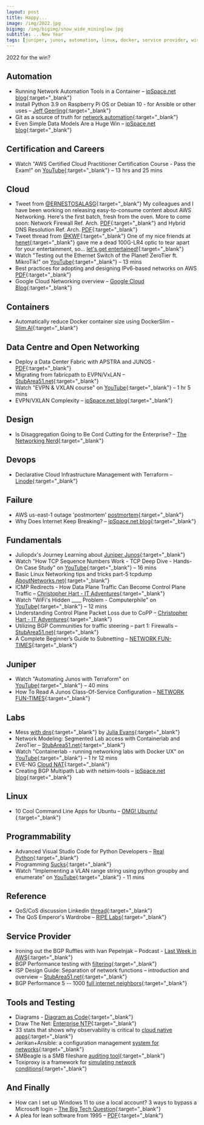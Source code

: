 ```yaml
---
layout: post
title: Happy...
image: /img/2022.jpg
bigimg: /img/bigimg/snow_wide_mininglow.jpg
subtitle: ...New Year
tags: [juniper, junos, automation, linux, docker, service provider, wireless, containers, labs, eve-ng, open networking, cumulus, cisco, careers, programmability, fundamentals, certification, data centre, ipv6, security, failure, cloud]
---
```


2022 for the win?

## Automation
* Running Network Automation Tools in a Container – [ipSpace.net blog](https://blog.ipspace.net/2021/12/network-automation-container.html){:target="_blank"}
* Install Python 3.9 on Raspberry Pi OS or Debian 10 - for Ansible or other uses – [Jeff Geerling](http://www.jeffgeerling.com/blog/2021/install-python-39-on-raspberry-pi-os-or-debian-10-ansible-or-other-uses){:target="_blank"}
* Git as a source of truth for [network automation](https://vincent.bernat.ch/en/blog/2021-source-of-truth-network){:target="_blank"}
* Even Simple Data Models Are a Huge Win – [ipSpace.net blog](https://blog.ipspace.net/2021/11/simple-data-models.html){:target="_blank"}

## Certification and Careers
* Watch "AWS Certified Cloud Practitioner Certification Course - Pass the Exam!" on [YouTube](https://youtu.be/SOTamWNgDKc){:target="_blank"} – 13 hrs and 25 mins

## Cloud
* Tweet from [@ERNESTOSALASG](https://twitter.com/ERNESTOSALASG/status/1472683328172171264){:target="_blank"} My colleagues and I have been working on releasing easy-to-consume content about AWS Networking. Here's the first batch, fresh from the oven. More to come soon: Network Firewall Ref. Arch. [PDF](https://t.co/ANfnTIfSXB){:target="_blank"} and Hybrid DNS Resolution Ref. Arch. [PDF](https://t.co/L8l5kbuKjg){:target="_blank"}
* Tweet thread from [@KWF](https://twitter.com/KWF/status/1470508119725805570){:target="_blank"} One of my nice friends at [henet](https://twitter.com/henet){:target="_blank"} gave me a dead 100G-LR4 optic to tear apart for your entertainment, so... [let's get entertained!](https://t.co/XMJ3gHQ8ff){:target="_blank"}
* Watch "Testing out the Ethernet Switch of the Planet! ZeroTier ft. MikroTik!" on [YouTube](https://youtu.be/eFI59jJ2MM8){:target="_blank"} – 13 mins
* Best practices for adopting and designing IPv6-based networks on AWS [PDF](https://d1.awsstatic.com/whitepapers/IPv6-on-AWS.pdf){:target="_blank"}
* Google Cloud Networking overview – [Google Cloud Blog](https://cloud.google.com/blog/topics/developers-practitioners/google-cloud-networking-overview){:target="_blank"}

## Containers
* Automatically reduce Docker container size using DockerSlim – [Slim.AI](https://www.slim.ai/blog/automatically-reduce-docker-container-size-using-dockerslim.html){:target="_blank"}

## Data Centre and Open Networking
* Deploy a Data Center Fabric with APSTRA and JUNOS - [PDF](https://www.juniper.net/documentation/en_US/day-one-books/DO_Apstra.pdf){:target="_blank"}
* Migrating from fabricpath to EVPN/VxLAN – [StubArea51.net](https://stubarea51.net/2021/11/18/migrating-from-fabricpath-to-evpn-vxlan/){:target="_blank"}
* Watch "EVPN & VXLAN course" on [YouTube](https://youtu.be/UK6nFC3po48){:target="_blank"} – 1 hr 5 mins
* EVPN/VXLAN Complexity – [ipSpace.net blog](https://blog.ipspace.net/2021/10/repost-vxlan-evpn-complexity.html){:target="_blank"}

## Design
* Is Disaggregation Going to Be Cord Cutting for the Enterprise? – [The Networking Nerd](https://networkingnerd.net/2021/12/10/is-disaggregation-going-to-be-cord-cutting-for-the-enterprise/){:target="_blank"}

## Devops
* Declarative Cloud Infrastructure Management with Terraform – [Linode](https://www.linode.com/content/declarative-cloud-infrastructure-management-terraform-linode/){:target="_blank"}

## Failure
* AWS us-east-1 outage 'postmortem' [postmortem](https://www.lastweekinaws.com/blog/lessons-in-trust-from-us-east-1/){:target="_blank"}
* Why Does Internet Keep Breaking? – [ipSpace.net blog](https://blog.ipspace.net/2021/11/internet-keeps-breaking.html){:target="_blank"}

## Fundamentals
* Juliopdx's Journey Learning about [Juniper Junos](http://juliopdx.com/2021/12/06/my-journey-learning-about-juniper-junos/){:target="_blank"}
* Watch "How TCP Sequence Numbers Work - TCP Deep Dive - Hands-On Case Study" on [YouTube](https://youtu.be/9xfjN5AR99I){:target="_blank"} – 16 mins
* Basic Linux Networking tips and tricks part-5 tcpdump [AboutNetworks.net](https://aboutnetworks.net/linux-networking-part-5/){:target="_blank"}
* ICMP Redirects - How Data Plane Traffic Can Become Control Plane Traffic – [Christopher Hart - IT Adventures](https://www.chrisjhart.com/How-Data-Plane-Traffic-Can-Become-Control-Plane-Traffic/){:target="_blank"}
* Watch "WiFi's Hidden ____ Problem - Computerphile" on [YouTube](https://youtu.be/UgQM0rVDIQE){:target="_blank"} – 12 mins
* Understanding Control Plane Packet Loss due to CoPP – [Christopher Hart - IT Adventures](https://www.chrisjhart.com/Understanding-Control-Plane-Packet-Loss-due-to-CoPP/){:target="_blank"}
* Utilizing BGP Communities for traffic steering – part 1: Firewalls – [StubArea51.net](https://stubarea51.net/2021/11/08/utilizing-bgp-communities-for-traffic-steering-part-1-firewalls/){:target="_blank"}
* A Complete Beginner’s Guide to Subnetting – [NETWORK FUN-TIMES](https://www.networkfuntimes.com/a-complete-beginners-guide-to-subnetting/){:target="_blank"}

## Juniper
* Watch "Automating Junos with Terraform" on [YouTube](https://youtu.be/XQ63XbopW4E){:target="_blank"} – 40 mins
* How To Read A Junos Class-Of-Service Configuration – [NETWORK FUN-TIMES](https://www.networkfuntimes.com/how-to-read-a-junos-class-of-service-configuration/){:target="_blank"}

## Labs
* Mess [with dns](http://messwithdns.net/){:target="_blank"} by [Julia Evans](https://wizardzines.com/){:target="_blank"}
* Network Modeling: Segmented Lab access with Containerlab and ZeroTier – [StubArea51.net](https://stubarea51.net/2021/11/23/network-modeling-segmented-lab-access-with-containerlab-and-zerotier/){:target="_blank"}
* Watch "Containerlab - running networking labs with Docker UX" on [YouTube](https://youtu.be/qigCla1qY3k){:target="_blank"} – 1 hr 12 mins
* EVE-NG [Cloud NAT](https://theworldsgonemad.net/2021/eve-cloud-nat/){:target="_blank"}
* Creating BGP Multipath Lab with netsim-tools – [ipSpace.net blog](https://blog.ipspace.net/2021/11/bgp-multipath-netsim-tools.html){:target="_blank"}

## Linux
* 10 Cool Command Line Apps for Ubuntu – [OMG! Ubuntu!](https://www.omgubuntu.co.uk/2021/11/best-command-line-tools-ubuntu-linux){:target="_blank"}

## Programmability
* Advanced Visual Studio Code for Python Developers – [Real Python](https://realpython.com/advanced-visual-studio-code-python/){:target="_blank"}
* Programming [Sucks](https://www.stilldrinking.org/programming-sucks){:target="_blank"}
* Watch "Implementing a VLAN range string using python groupby and enumerate" on [YouTube](https://youtu.be/KRyTOghx7V8){:target="_blank"} - 11 mins

## Reference
* QoS/CoS discussion Linkedin [thread](https://www.linkedin.com/posts/dmitry-zaitsev-5322288_networkengineer-activity-6870486456784314368-FYQc){:target="_blank"}
* The QoS Emperor's Wardrobe – [RIPE Labs](https://labs.ripe.net/author/gih/the-qos-emperors-wardrobe/){:target="_blank"}

## Service Provider
* Ironing out the BGP Ruffles with Ivan Pepelnjak – Podcast - [Last Week in AWS](https://www.lastweekinaws.com/podcast/screaming-in-the-cloud/ironing-out-the-bgp-ruffles-with-ivan-pepelnjak/){:target="_blank"}
* BGP Performance testing with [filtering](https://elegantnetwork.github.io/posts/bgperf-first-try-at-filtering/){:target="_blank"}
* ISP Design Guide: Separation of network functions – introduction and overview – [StubArea51.net](https://stubarea51.net/2021/11/14/isp-design-guide-separation-of-network-functions-introduction-and-overview/){:target="_blank"}
* BGP Performance 5 -- 1000 [full internet neighbors](https://elegantnetwork.github.io/posts/bgp-perf5-1000-internet-neighbors/){:target="_blank"}

## Tools and Testing
* Diagrams - [Diagram as Code](https://diagrams.mingrammer.com/){:target="_blank"}
* Draw The Net: [Enterprise NTP](http://go.drawthe.net/){:target="_blank"}
* 33 stats that shows why observability is critical to [cloud native apps](https://signoz.io/learn/why-is-observability-critical-for-cloud-native-applications/){:target="_blank"}
* Jerikan+Ansible: a configuration management [system for networks](https://vincent.bernat.ch/en/blog/2021-network-jerikan-ansible){:target="_blank"}
* SMBeagle is a SMB fileshare [auditing tool](https://github.com/punk-security/SMBeagle){:target="_blank"}
* Toxiproxy is a framework for [simulating network conditions](https://github.com/Shopify/toxiproxy){:target="_blank"}

## And Finally
* How can I set up Windows 11 to use a local account? 3 ways to bypass a Microsoft login – [The Big Tech Question](https://bigtechquestion.com/2021/12/04/software/windows/how-can-i-setup-windows-11-to-use-a-local-account-3-ways-to-bypass-a-microsoft-login/){:target="_blank"}
* A plea for lean software from 1995 – [PDF](https://blog.frantovo.cz/s/1576/Niklaus%20Wirth%20-%20A%20Plea%20for%20Lean%20Software%20-%20OCR.pdf){:target="_blank"}